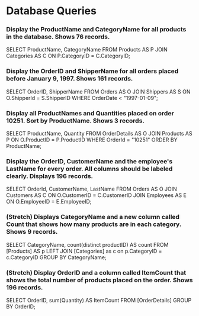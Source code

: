 # Database Queries

### Display the ProductName and CategoryName for all products in the database. Shows 76 records.

SELECT ProductName, CategoryName FROM Products AS P
JOIN Categories AS C
ON P.CategoryID = C.CategoryID;

### Display the OrderID and ShipperName for all orders placed before January 9, 1997. Shows 161 records.

SELECT OrderID, ShipperName FROM Orders AS O
JOIN Shippers AS S
ON O.ShipperId = S.ShipperID
WHERE OrderDate < "1997-01-09";

### Display all ProductNames and Quantities placed on order 10251. Sort by ProductName. Shows 3 records.

SELECT ProductName, Quantity FROM OrderDetails AS O
JOIN Products AS P
ON O.ProductID = P.ProductID
WHERE OrderId = "10251"
ORDER BY ProductName;

### Display the OrderID, CustomerName and the employee's LastName for every order. All columns should be labeled clearly. Displays 196 records.

SELECT OrderId, CustomerName, LastName FROM Orders AS O
JOIN Customers AS C ON O.CustomerID = C.CustomerID
JOIN Employees AS E ON O.EmployeeID = E.EmployeeID;

### (Stretch)  Displays CategoryName and a new column called Count that shows how many products are in each category. Shows 9 records.

SELECT CategoryName, count(distinct productID) AS count
FROM [Products] AS p 
LEFT JOIN [Categories] as c on p.CategoryID = c.CategoryID
GROUP BY CategoryName;

### (Stretch) Display OrderID and a  column called ItemCount that shows the total number of products placed on the order. Shows 196 records.

SELECT OrderID, sum(Quantity) AS ItemCount FROM [OrderDetails] GROUP BY OrderID;